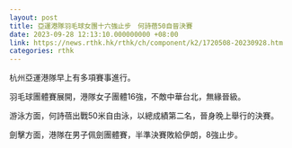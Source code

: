 ```yaml
---
layout: post
title: 亞運港隊羽毛球女團十六強止步　何詩蓓50自晉決賽
date: 2023-09-28 12:13:10.000000000 +08:00
link: https://news.rthk.hk/rthk/ch/component/k2/1720508-20230928.htm
categories: rthk
---
```


杭州亞運港隊早上有多項賽事進行。

羽毛球團體賽展開，港隊女子團體16強，不敵中華台北，無緣晉級。

游泳方面，何詩蓓出戰50米自由泳，以總成績第二名，晉身晚上舉行的決賽。

劍擊方面，港隊在男子佩劍團體賽，半準決賽敗給伊朗，8強止步。
